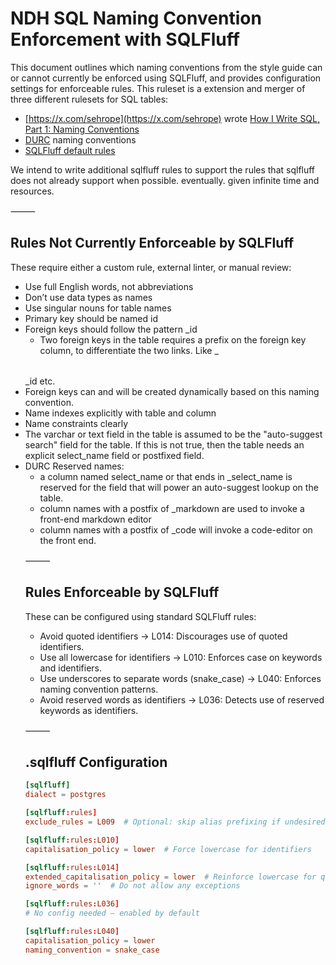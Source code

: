 NDH SQL Naming Convention Enforcement with SQLFluff
=========

This document outlines which naming conventions from the style guide can or cannot currently be enforced using SQLFluff, and provides configuration settings for enforceable rules. This ruleset is a extension and merger of three different rulesets for SQL tables: 

* [https://x.com/sehrope](https://x.com/sehrope) wrote [How I Write SQL, Part 1: Naming Conventions](https://launchbylunch.com/posts/2014/Feb/16/sql-naming-conventions/)
* [DURC](https://github.com/ftrotter/durc_is_crud) naming conventions
* [SQLFluff default rules](https://docs.sqlfluff.com/en/stable/configuration/default_configuration.html)

We intend to write additional sqlfluff rules to support the rules that sqlfluff does not already support when possible. eventually. given infinite time and resources.

⸻

Rules Not Currently Enforceable by SQLFluff
------

These require either a custom rule, external linter, or manual review:

* Use full English words, not abbreviations
* Don’t use data types as names
* Use singular nouns for table names
* Primary key should be named id
* Foreign keys should follow the pattern <table>_id
  * Two foreign keys in the table requires a prefix on the foreign key column, to differentiate the two links. Like <helpfulname>_<table>_id etc.
  * Foreign keys can and will be created dynamically based on this naming convention. 
* Name indexes explicitly with table and column
* Name constraints clearly
* The varchar or text field in the table is assumed to be the "auto-suggest search" field for the table. If this is not true, then the table needs an explicit select_name field or postfixed field. 
* DURC Reserved names:
  * a column named select_name or that ends in _select_name is reserved for the field that will power an auto-suggest lookup on the table.
  * column names with a postfix of _markdown are used to invoke a front-end markdown editor
  * column names with a postfix of _code will invoke a code-editor on the front end. 

⸻

Rules Enforceable by SQLFluff
------

These can be configured using standard SQLFluff rules:
* Avoid quoted identifiers
	→ L014: Discourages use of quoted identifiers.
* Use all lowercase for identifiers
	→ L010: Enforces case on keywords and identifiers.
* Use underscores to separate words (snake_case)
	→ L040: Enforces naming convention patterns.
* Avoid reserved words as identifiers
	→ L036: Detects use of reserved keywords as identifiers.

⸻

.sqlfluff Configuration
----

```conf
[sqlfluff]
dialect = postgres

[sqlfluff:rules]
exclude_rules = L009  # Optional: skip alias prefixing if undesired

[sqlfluff:rules:L010]
capitalisation_policy = lower  # Force lowercase for identifiers

[sqlfluff:rules:L014]
extended_capitalisation_policy = lower  # Reinforce lowercase for quoted identifiers
ignore_words = ''  # Do not allow any exceptions

[sqlfluff:rules:L036]
# No config needed — enabled by default

[sqlfluff:rules:L040]
capitalisation_policy = lower
naming_convention = snake_case
```

